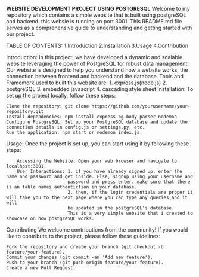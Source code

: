 ******WEBSITE DEVELOPMENT PROJECT USING POSTGRESQL******
    Welcome to my repository which contains a simple website that is built using postgreSQL and backend.
    this websie is running on port 3001.
    This README.md file serves as a comprehensive guide to understanding and getting started with our project.
    
  TABLE OF CONTENTS:
    1.Introduction
    2.Installation
    3.Usage
    4.Contribution

  Introduction:
    In this project, we have developed a dynamic and scalable website leveraging the power of PostgreSQL for robust data management. Our website is designed to help you understand how a website works, the connection between frontend and backend and the database. Tools and Framemork used to built this website are:
        1. express.js(node.js)
        2. postgreSQL
        3. embedded javascript
        4. cascading style sheet
  Installation:
    To set up the project locally, follow these steps:

    Clone the repository: git clone https://github.com/yourusername/your-repository.git
    Install dependencies: npm install express pg body-parser nodemon
    Configure PostgreSQL: Set up your PostgreSQL database and update the connection details in config.js or settings.py, etc.
    Run the application: npm start or nodemon index.js.
  Usage:
    Once the project is set up, you can start using it by following these steps:

        Accessing the Website: Open your web browser and navigate to localhost:3001.
        User Interactions: 1. if you have already signed up, enter the name and password and get inside. Else, signup using your username and 
                           password and press enter. make sure that there is an table names authentiction in your database.
                           2. then, if the login credentials are proper it will take you to the next page where you can type any queries and it will
                           be updated in the postgreSQL's database.
                           This is a very simple website that i created to showcase on how postgreSQL works.

  Contributing
    We welcome contributions from the community! If you would like to contribute to the project, please follow these guidelines:

    Fork the repository and create your branch (git checkout -b feature/your-feature).
    Commit your changes (git commit -am 'Add new feature').
    Push to your branch (git push origin feature/your-feature).
    Create a new Pull Request.                        
                             



